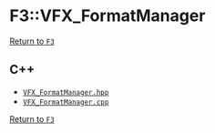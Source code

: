 # F3::VFX_FormatManager

[Return to `F3`](/docs/F3.md)

## C++

- [`VFX_FormatManager.hpp`](/c++/include/VFX_FormatManager.hpp)
- [`VFX_FormatManager.cpp`](/c++/source/VFX_FormatManager.cpp)

[Return to `F3`](/docs/F3.md)